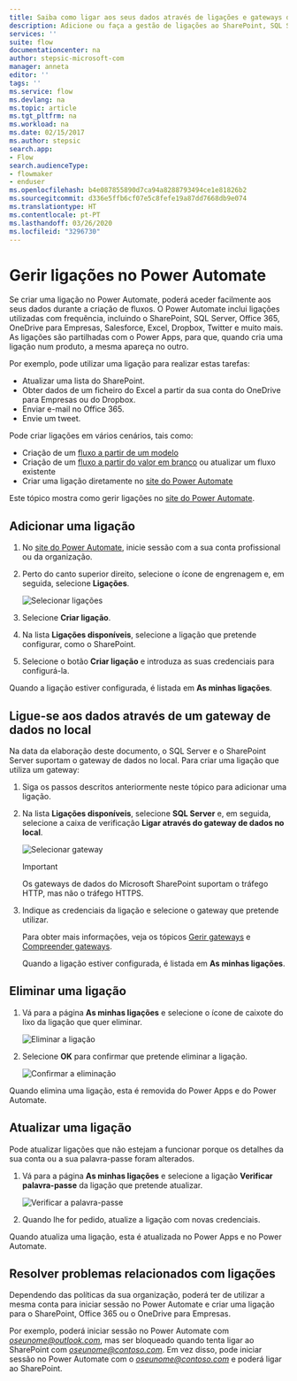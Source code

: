 ```yaml
---
title: Saiba como ligar aos seus dados através de ligações e gateways de dados no local | Microsoft Docs
description: Adicione ou faça a gestão de ligações ao SharePoint, SQL Server, OneDrive for Business, Salesforce, Office 365, OneDrive, Dropbox, Twitter, Google Drive e muito mais
services: ''
suite: flow
documentationcenter: na
author: stepsic-microsoft-com
manager: anneta
editor: ''
tags: ''
ms.service: flow
ms.devlang: na
ms.topic: article
ms.tgt_pltfrm: na
ms.workload: na
ms.date: 02/15/2017
ms.author: stepsic
search.app:
- Flow
search.audienceType:
- flowmaker
- enduser
ms.openlocfilehash: b4e087855890d7ca94a8288793494ce1e81826b2
ms.sourcegitcommit: d336e5ffb6cf07e5c8fefe19a87dd7668db9e074
ms.translationtype: HT
ms.contentlocale: pt-PT
ms.lasthandoff: 03/26/2020
ms.locfileid: "3296730"
---
```

# <a name="manage-connections-in-power-automate"></a>Gerir ligações no Power Automate

Se criar uma ligação no Power Automate, poderá aceder facilmente aos seus dados durante a criação de fluxos. O Power Automate inclui ligações utilizadas com frequência, incluindo o SharePoint, SQL Server, Office 365, OneDrive para Empresas, Salesforce, Excel, Dropbox, Twitter e muito mais. As ligações são partilhadas com o Power Apps, para que, quando cria uma ligação num produto, a mesma apareça no outro.

Por exemplo, pode utilizar uma ligação para realizar estas tarefas:

* Atualizar uma lista do SharePoint.
* Obter dados de um ficheiro do Excel a partir da sua conta do OneDrive para Empresas ou do Dropbox.
* Enviar e-mail no Office 365.
* Envie um tweet.

Pode criar ligações em vários cenários, tais como:

* Criação de um [fluxo a partir de um modelo](get-started-logic-template.md)
* Criação de um [fluxo a partir do valor em branco](get-started-logic-flow.md) ou atualizar um fluxo existente
* Criar uma ligação diretamente no [site do Power Automate][1]

Este tópico mostra como gerir ligações no [site do Power Automate][1].

## <a name="add-a-connection"></a>Adicionar uma ligação
1. No [site do Power Automate][1], inicie sessão com a sua conta profissional ou da organização.
2. Perto do canto superior direito, selecione o ícone de engrenagem e, em seguida, selecione **Ligações**.
   
    ![Selecionar ligações](./media/add-manage-connections/connections-menu.png)
3. Selecione **Criar ligação**.
4. Na lista **Ligações disponíveis**, selecione a ligação que pretende configurar, como o SharePoint.
5. Selecione o botão **Criar ligação** e introduza as suas credenciais para configurá-la.

Quando a ligação estiver configurada, é listada em **As minhas ligações**.

## <a name="connect-to-your-data-through-an-on-premises-data-gateway"></a>Ligue-se aos dados através de um gateway de dados no local
Na data da elaboração deste documento, o SQL Server e o SharePoint Server suportam o gateway de dados no local. Para criar uma ligação que utiliza um gateway:

1. Siga os passos descritos anteriormente neste tópico para adicionar uma ligação.
2. Na lista **Ligações disponíveis**, selecione **SQL Server** e, em seguida, selecione a caixa de verificação **Ligar através do gateway de dados no local**.
   
    ![Selecionar gateway](./media/add-manage-connections/select-gateway.png)
   
   > [!IMPORTANT]
   > Os gateways de dados do Microsoft SharePoint suportam o tráfego HTTP, mas não o tráfego HTTPS.
   > 
   > 
3. Indique as credenciais da ligação e selecione o gateway que pretende utilizar.
   
    Para obter mais informações, veja os tópicos [Gerir gateways](gateway-manage.md) e [Compreender gateways](gateway-reference.md).
   
    Quando a ligação estiver configurada, é listada em **As minhas ligações**.

## <a name="delete-a-connection"></a>Eliminar uma ligação
1. Vá para a página **As minhas ligações** e selecione o ícone de caixote do lixo da ligação que quer eliminar.
   
    ![Eliminar a ligação](./media/add-manage-connections/delete-connection.png)
2. Selecione **OK** para confirmar que pretende eliminar a ligação.
   
    ![Confirmar a eliminação](./media/add-manage-connections/delete-confirmation.png)

Quando elimina uma ligação, esta é removida do Power Apps e do Power Automate.

## <a name="update-a-connection"></a>Atualizar uma ligação
Pode atualizar ligações que não estejam a funcionar porque os detalhes da sua conta ou a sua palavra-passe foram alterados.

1. Vá para a página **As minhas ligações** e selecione a ligação **Verificar palavra-passe** da ligação que pretende atualizar.
   
    ![Verificar a palavra-passe](./media/add-manage-connections/verify-password.png)
2. Quando lhe for pedido, atualize a ligação com novas credenciais.

Quando atualiza uma ligação, esta é atualizada no Power Apps e no Power Automate.

## <a name="troubleshoot-a-connection"></a>Resolver problemas relacionados com ligações
Dependendo das políticas da sua organização, poderá ter de utilizar a mesma conta para iniciar sessão no Power Automate e criar uma ligação para o SharePoint, Office 365 ou o OneDrive para Empresas.

Por exemplo, poderá iniciar sessão no Power Automate com *oseunome@outlook.com*, mas ser bloqueado quando tenta ligar ao SharePoint com *oseunome@contoso.com*. Em vez disso, pode iniciar sessão no Power Automate com o *oseunome@contoso.com* e poderá ligar ao SharePoint.

<!--Reference links in article-->
[1]: https://flow.microsoft.com
